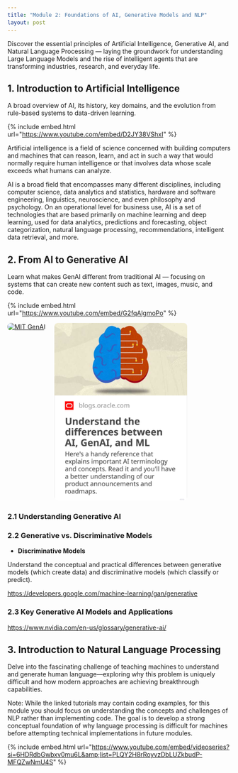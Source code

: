 ```yaml
---
title: "Module 2: Foundations of AI, Generative Models and NLP"
layout: post
---
```


Discover the essential principles of Artificial Intelligence, Generative AI, and Natural Language Processing — laying the groundwork for understanding Large Language Models and the rise of intelligent agents that are transforming industries, research, and everyday life.


## 1. Introduction to Artificial Intelligence

A broad overview of AI, its history, key domains, and the evolution from rule-based systems to data-driven learning.

{% include embed.html url="https://www.youtube.com/embed/D2JY38VShxI" %}

Artificial intelligence is a field of science concerned with building computers and machines that can reason, learn, and act in such a way that would normally require human intelligence or that involves data whose scale exceeds what humans can analyze.

AI is a broad field that encompasses many different disciplines, including computer science, data analytics and statistics, hardware and software engineering, linguistics, neuroscience, and even philosophy and psychology. 
On an operational level for business use, AI is a set of technologies that are based primarily on machine learning and deep learning, used for data analytics, predictions and forecasting, object categorization, natural language processing, recommendations, intelligent data retrieval, and more.

## 2. From AI to Generative AI

Learn what makes GenAI different from traditional AI — focusing on systems that can create new content such as text, images, music, and code.

{% include embed.html url="https://www.youtube.com/embed/G2fqAlgmoPo" %}

<div style="display: flex; gap: 20px; flex-wrap: wrap;">
  <a href="https://news.mit.edu/2023/explained-generative-ai-1109" target="_blank">
    <img src="./images/mit_news_image.png" alt="MIT GenAI" style="width: 300px; height: 400px; object-fit: cover; border-radius: 8px;" />
  </a>

  <a href="https://blogs.oracle.com/fusioninsider/post/understand-the-differences-between-ai-genai-and-ml" target="_blank">
    <img src="./images/oracle_blogs_image.png" alt="Oracle AI vs GenAI vs ML" style="width: 300px; height: 400px; object-fit: cover; border-radius: 8px;" />
  </a>
</div>

### 2.1 Understanding Generative AI

### 2.2 Generative vs. Discriminative Models
- **Discriminative Models**

Understand the conceptual and practical differences between generative models (which create data) and discriminative models (which classify or predict).

https://developers.google.com/machine-learning/gan/generative

### 2.3 Key Generative AI Models and Applications

https://www.nvidia.com/en-us/glossary/generative-ai/

## 3. Introduction to Natural Language Processing

Delve into the fascinating challenge of teaching machines to understand and generate human language—exploring why this problem is uniquely difficult and how modern approaches are achieving breakthrough capabilities. 

Note: While the linked tutorials may contain coding examples, for this module you should focus on understanding the concepts and challenges of NLP rather than implementing code. The goal is to develop a strong conceptual foundation of why language processing is difficult for machines before attempting technical implementations in future modules.

{% include embed.html url="https://www.youtube.com/embed/videoseries?si=6HDRdbGwbxv0mu6L&amp;list=PLQY2H8rRoyvzDbLUZkbudP-MFQZwNmU4S" %}